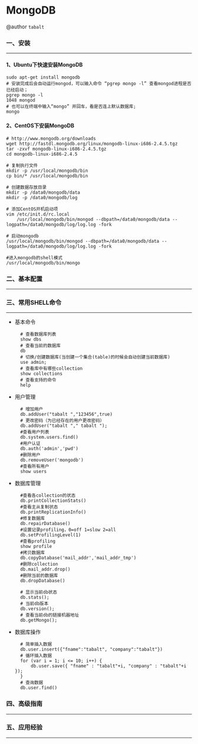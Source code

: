 # MongoDB

@author `tabalt`

### 一、安装

----------

#### 1、Ubuntu下快速安装MongoDB
    

    sudo apt-get install mongodb
    # 安装完成后会自动运行mongod，可以输入命令 “pgrep mongo -l” 查看mongod进程是否已经启动；
    pgrep mongo -l
    1048 mongod
    # 也可以在终端中输入“mongo” 并回车，看是否连上默认数据库;
    mongo

        
#### 2、CentOS下安装MongoDB
    
    # http://www.mongodb.org/downloads
    wget http://fastdl.mongodb.org/linux/mongodb-linux-i686-2.4.5.tgz
    tar -zxvf mongodb-linux-i686-2.4.5.tgz
    cd mongodb-linux-i686-2.4.5

    # 复制执行文件
    mkdir -p /usr/local/mongodb/bin
    cp bin/* /usr/local/mongodb/bin

    # 创建数据存放目录
    mkdir -p /data0/mongodb/data
    mkdir -p /data0/mongodb/log

    # 添加CentOS开机启动项 
    vim /etc/init.d/rc.local
        /usr/local/mongodb/bin/mongod --dbpath=/data0/mongodb/data --logpath=/data0/mongodb/log/log.log -fork

    # 启动mongodb
    /usr/local/mongodb/bin/mongod --dbpath=/data0/mongodb/data --logpath=/data0/mongodb/log/log.log -fork

    #进入mongodb的shell模式 
    /usr/local/mongodb/bin/mongo


### 二、基本配置
    
----------

    



### 三、常用SHELL命令

----------

* 基本命令

        # 查看数据库列表 
        show dbs
        # 查看当前的数据库
        db
        # 切换/创建数据库(当创建一个集合(table)的时候会自动创建当前数据库)
        use admin;
        # 查看库中有哪些collection
        show collections
        # 查看支持的命令
        help


* 用户管理

        # 增加用户
        db.addUser("tabalt ","123456",true)
        # 更改密码（为已经存在的用户更改密码） 
        db.addUser("tabalt "," tabalt "); 
        #查看用户列表 
        db.system.users.find() 
        #用户认证 
        db.auth('admin','pwd') 
        #删除用户 
        db.removeUser('mongodb') 
        #查看所有用户 
        show users 

* 数据库管理

        #查看各collection的状态 
        db.printCollectionStats() 
        #查看主从复制状态 
        db.printReplicationInfo() 
        #修复数据库 
        db.repairDatabase() 
        #设置记录profiling，0=off 1=slow 2=all 
        db.setProfilingLevel(1) 
        #查看profiling 
        show profile 
        #拷贝数据库 
        db.copyDatabase('mail_addr','mail_addr_tmp') 
        #删除collection 
        db.mail_addr.drop() 
        #删除当前的数据库 
        db.dropDatabase() 

        # 显示当前db状态 
        db.stats();
        # 当前db版本 
        db.version();
        # 查看当前db的链接机器地址 
        db.getMongo();
        

* 数据库操作

        # 简单插入数据 
        db.user.insert({"fname":"tabalt", "company":"tabalt"})
        # 循环插入数据 
        for (var i = 1; i <= 10; i++) {
            db.user.save({ "fname" : "tabalt"+i, "company" : "tabalt"+i });
        }
        # 查询数据 
        db.user.find()



### 四、高级指南

----------

    


### 五、应用经验

----------